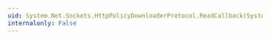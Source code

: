 ```yaml
---
uid: System.Net.Sockets.HttpPolicyDownloaderProtocol.ReadCallback(System.IAsyncResult)
internalonly: False
---
```

